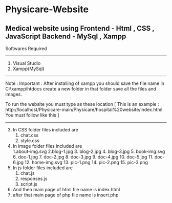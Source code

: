 # Physicare-Website
Medical website using Frontend - Html , CSS , JavaScript  Backend - MySql , Xampp 
----------------------------------------------------------------------------------
Softwares Required
---------  -------
  1. Visual Studio
  2. Xampp(MySql)
  
  
  ---------------------------------------------------------------------------------------------------------------------------------------------------------------
  
  Note : Important : After installing of xampp you should save the file name in C:\xampp\htdocs create a new folder in that folder save all the files and images. 
  
  To run the website you must type as these location [ This is an example :   http://localhost/Physicare-main/Physicare/hospital%20website/index.html   You must follow like this ] 
  
  ---------------------------------------------------------------------------------------------------------------------------------------------------------------
  
  
  3. In CSS folder files included are 
        1. chat.css
        2. style.css
  4. In image folder files included are  
      1.about-img.svg
      2.blog-1.jpg
      3. blog-2.jpg
      4. blog-3.jpg
      5. book-img.svg
      6. doc-1.jpg
      7. doc-2.jpg
      8. doc-3.jpg
      9. doc-4.jpg
     10. doc-5.jpg
     11. doc-6.jpg
     12. home-img.svg
     13. pic-1.png
     14. pic-2.png
     15. pic-3.png
 5. In js folder files included are  
     1. chat.js
     2. responses.js
     3. script.js
 6. And then main page of html file name is index.html
 7. after that main page of php file name is insert.php
 
